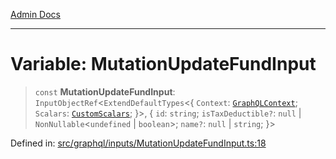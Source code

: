 [Admin Docs](/)

***

# Variable: MutationUpdateFundInput

> `const` **MutationUpdateFundInput**: `InputObjectRef`\<`ExtendDefaultTypes`\<\{ `Context`: [`GraphQLContext`](../../../context/type-aliases/GraphQLContext.md); `Scalars`: [`CustomScalars`](../../../scalars/type-aliases/CustomScalars.md); \}\>, \{ `id`: `string`; `isTaxDeductible?`: `null` \| `NonNullable`\<`undefined` \| `boolean`\>; `name?`: `null` \| `string`; \}\>

Defined in: [src/graphql/inputs/MutationUpdateFundInput.ts:18](https://github.com/Sourya07/talawa-api/blob/583d62db9438de398bb9012a4a2617e2cb268b08/src/graphql/inputs/MutationUpdateFundInput.ts#L18)

